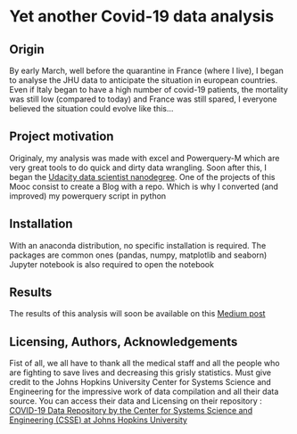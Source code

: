 # Yet another Covid-19 data analysis

## Origin
By early March, well before the quarantine in France (where I live), I began to analyse the JHU data to anticipate the situation in european countries. Even if Italy began to have a high number of covid-19 patients, the mortality was still low (compared to today) and France was still spared, I everyone believed the situation could evolve like this...

## Project motivation
Originaly, my analysis was made with excel and Powerquery-M which are very great tools to do quick and dirty data wrangling.
Soon after this, I began the [Udacity data scientist nanodegree](https://www.udacity.com/course/data-scientist-nanodegree--nd025). One of the projects of this Mooc consist to create a Blog with a repo.
Which is why I converted (and improved) my powerquery script in python

## Installation
With an anaconda distribution, no specific installation is required.
The packages are common ones (pandas, numpy, matplotlib and seaborn)
Jupyter notebook is also required to open the notebook

## Results
The results of this analysis will soon be available on this [Medium post](https://medium.com/p/d73b62bf4acc/edit)

## Licensing, Authors, Acknowledgements<a name="licensing"></a>
Fist of all, we all have to thank all the medical staff and all the people who are fighting to save lives and decreasing this grisly statistics.
Must give credit to the Johns Hopkins University Center for Systems Science and Engineering for the impressive work of data compilation and all their data source. You can access their data and Licensing on their repository : [COVID-19 Data Repository by the Center for Systems Science and Engineering (CSSE) at Johns Hopkins University](https://github.com/CSSEGISandData/COVID-19)
